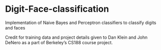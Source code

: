 # Digit-Face-classification
Implementation of Naive Bayes and Perceptron classifiers to classify digits and faces

Credit for training data and project details given to Dan Klein and John DeNero as a part of Berkeley’s CS188 course project.
